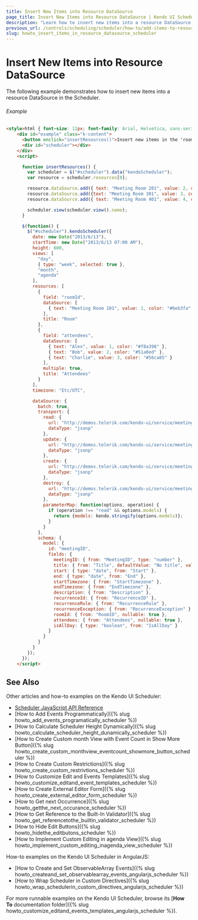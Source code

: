 ```yaml
---
title: Insert New Items into Resource DataSource
page_title: Insert New Items into Resource DataSource | Kendo UI Scheduler
description: "Learn how to insert new items into a resource DataSource in a Kendo UI Scheduler widget."
previous_url: /controls/scheduling/scheduler/how-to/add-items-to-resource-datasource
slug: howto_insert_items_in_resource_datasource_scheduler
---
```


# Insert New Items into Resource DataSource

The following example demonstrates how to insert new items into a resource DataSource in the Scheduler.

###### Example

```html
<style>html { font-size: 12px; font-family: Arial, Helvetica, sans-serif; }</style>
    <div id="example" class="k-content">
      <button onclick="insertResources()">Insert new items in the 'rooms' DataSource</button>
      <div id="scheduler"></div>
    </div>
    <script>

      function insertResources() {
        var scheduler = $("#scheduler").data("kendoScheduler");
        var resource = scheduler.resources[0];

        resource.dataSource.add({ text: "Meeting Room 201", value: 2, color: "#ebeeee" });
        resource.dataSource.add({text: "Meeting Room 301", value: 3, color: "#ff0033" });
        resource.dataSource.add({ text: "Meeting Room 401", value: 4, color: "#33ff11" });

        scheduler.view(scheduler.view().name);
      }

      $(function() {
        $("#scheduler").kendoScheduler({
          date: new Date("2013/6/13"),
          startTime: new Date("2013/6/13 07:00 AM"),
          height: 600,
          views: [
            "day",
            { type: "week", selected: true },
            "month",
            "agenda"
          ],
          resources: [
            {
              field: "roomId",
              dataSource: [
                { text: "Meeting Room 101", value: 1, color: "#6eb3fa" }
              ],
              title: "Room"
            },
            {
              field: "attendees",
              dataSource: [
                { text: "Alex", value: 1, color: "#f8a398" },
                { text: "Bob", value: 2, color: "#51a0ed" },
                { text: "Charlie", value: 3, color: "#56ca85" }
              ],
              multiple: true,
              title: "Attendees"
            }
          ],
          timezone: "Etc/UTC",

          dataSource: {
            batch: true,
            transport: {
              read: {
                url: "http://demos.telerik.com/kendo-ui/service/meetings",
                dataType: "jsonp"
              },
              update: {
                url: "http://demos.telerik.com/kendo-ui/service/meetings/update",
                dataType: "jsonp"
              },
              create: {
                url: "http://demos.telerik.com/kendo-ui/service/meetings/create",
                dataType: "jsonp"
              },
              destroy: {
                url: "http://demos.telerik.com/kendo-ui/service/meetings/destroy",
                dataType: "jsonp"
              },
              parameterMap: function(options, operation) {
                if (operation !== "read" && options.models) {
                  return {models: kendo.stringify(options.models)};
                }
              }
            },
            schema: {
              model: {
                id: "meetingID",
                fields: {
                  meetingID: { from: "MeetingID", type: "number" },
                  title: { from: "Title", defaultValue: "No title", validation: { required: true } },
                  start: { type: "date", from: "Start" },
                  end: { type: "date", from: "End" },
                  startTimezone: { from: "StartTimezone" },
                  endTimezone: { from: "EndTimezone" },
                  description: { from: "Description" },
                  recurrenceId: { from: "RecurrenceID" },
                  recurrenceRule: { from: "RecurrenceRule" },
                  recurrenceException: { from: "RecurrenceException" },
                  roomId: { from: "RoomID", nullable: true },
                  attendees: { from: "Attendees", nullable: true },
                  isAllDay: { type: "boolean", from: "IsAllDay" }
                }
              }
            }
          }
        });
      });
    </script>
```

## See Also

Other articles and how-to examples on the Kendo UI Scheduler:

* [Scheduler JavaScript API Reference](/api/javascript/ui/scheduler)
* [How to Add Events Programmatically]({% slug howto_add_events_programatically_scheduler %})
* [How to Calculate Scheduler Height Dynamically]({% slug howto_calculate_scheduler_height_dunamically_scheduler %})
* [How to Create Custom month View with Event Count in Show More Button]({% slug howto_create_custom_monthview_eventcount_showmore_button_scheduler %})
* [How to Create Custom Restrictions]({% slug howto_create_custom_restrivtions_scheduler %})
* [How to Customize Edit and Events Templates]({% slug howto_customize_editand_event_templates_scheduler %})
* [How to Create External Editor Form]({% slug howto_create_external_editor_form_scheduler %})
* [How to Get next Occurrence]({% slug howto_getthe_next_occurance_scheduler %})
* [How to Get Reference to the Built-In Validator]({% slug howto_get_referencetothe_builtin_validator_scheduler %})
* [How to Hide Edit Buttons]({% slug howto_hidethe_editbutons_scheduler %})
* [How to Implement Custom Editing in agenda View]({% slug howto_implement_custom_editing_inagenda_view_scheduler %})

How-to examples on the Kendo UI Scheduler in AngularJS:

* [How to Create and Set ObservableArray Events]({% slug howto_createand_set_observablearray_events_angularjs_scheduler %})
* [How to Wrap Scheduler in Custom Directives]({% slug howto_wrap_schedulerin_custom_directives_angularjs_scheduler %})

For more runnable examples on the Kendo UI Scheduler, browse its [**How To** documentation folder]({% slug howto_customize_editand_events_templates_angularjs_scheduler %}).
